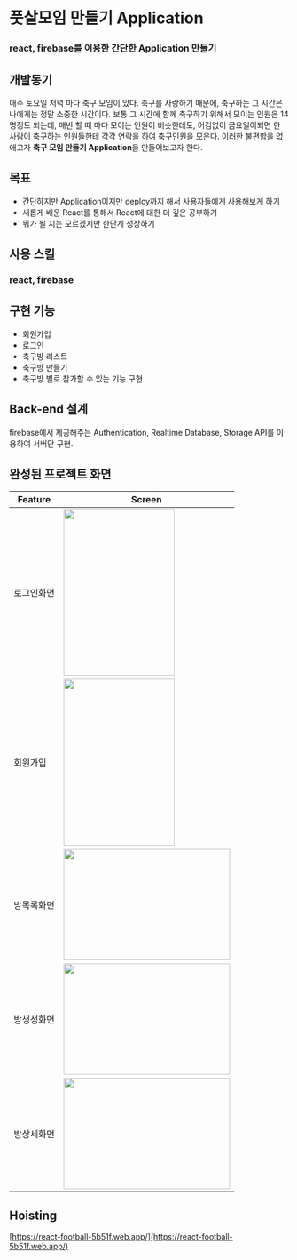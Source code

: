 # 풋살모임 만들기 Application
### react, firebase를 이용한 간단한 Application 만들기

## 개발동기

매주 토요일 저녁 마다 축구 모임이 있다.  축구를  사랑하기 때문에, 축구하는 그 시간은 나에게는  정말 소중한 시간이다.  보통 그 시간에  함께 축구하기 위해서 모이는 인원은 14명정도 되는데, 매번 할 때 마다 모이는 인원이 비슷한데도, 어김없이 금요일이되면 한 사람이 축구하는 인원들한테 각각 연락을 하여 축구인원을 모은다.  이러한 불편함을 없애고자 **축구 모임 만들기 Application**을 만들어보고자 한다.

## 목표

- 간단하지만 Application이지만 deploy까지 해서 사용자들에게 사용해보게 하기
- 새롭게 배운 React를 통해서 React에 대한 더 깊은 공부하기
- 뭐가 될 지는 모르겠지만 한단계 성장하기

## 사용 스킬
### react, firebase

## 구현 기능

- 회원가입
- 로그인
- 축구방 리스트
- 축구방 만들기
- 축구방 별로 참가할 수 있는 기능 구현

## **Back-end 설계**

firebase에서 제공해주는 Authentication, Realtime Database, Storage API를 이용하여 서버단 구현.


## 완성된 프로젝트 화면

Feature | Screen
------------ | -------------
로그인화면 | <img width="200" height="300" src="https://user-images.githubusercontent.com/47413926/109338302-6ab53a00-78a9-11eb-8a58-691890d6f640.png">
회원가입 | <img width="200" height="300" src="https://user-images.githubusercontent.com/47413926/109337990-f7abc380-78a8-11eb-8124-28e0836850fa.png">
방목록화면 | <img width="300" height="200" src="https://user-images.githubusercontent.com/47413926/109338309-6db02a80-78a9-11eb-97c2-ede8524d803c.jpg">
방생성화면 | <img width="300" height="200" src="https://user-images.githubusercontent.com/47413926/109338321-7274de80-78a9-11eb-9e56-9218ea8774fd.jpg">
방상세화면 | <img width="300" height="200" src="https://user-images.githubusercontent.com/47413926/109338378-8ae4f900-78a9-11eb-8b5d-802f5af397f2.jpg">

## Hoisting

[https://react-football-5b51f.web.app/](https://react-football-5b51f.web.app/)
